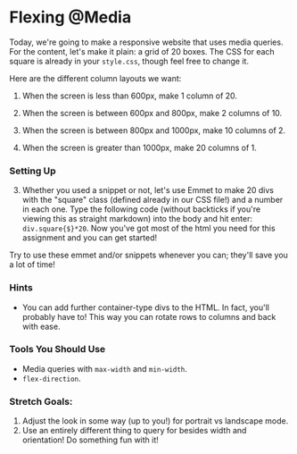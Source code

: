 # Flexing @Media

Today, we're going to make a responsive website that uses media queries. For the content, let's make it plain: a grid of 20 boxes. The CSS for each square is already in your `style.css`, though feel free to change it.

Here are the different column layouts we want:

1. When the screen is less than 600px, make 1 column of 20.

2. When the screen is between 600px and 800px, make 2 columns of 10.

3. When the screen is between 800px and 1000px, make 10 columns of 2.

4. When the screen is greater than 1000px, make 20 columns of 1.


### Setting Up

3. Whether you used a snippet or not, let's use Emmet to make 20 divs with the "square" class (defined already in our CSS file!) and a number in each one. Type the following code (without backticks if you're viewing this as straight markdown) into the body and hit enter: `div.square{$}*20`. Now you've got most of the html you need for this assignment and you can get started!

Try to use these emmet and/or snippets whenever you can; they'll save you a lot of time!


### Hints

* You can add further container-type divs to the HTML. In fact, you'll probably have to! This way you can rotate rows to columns and back with ease.


### Tools You Should Use

* Media queries with `max-width` and `min-width`.
* `flex-direction`.


### Stretch Goals:

1. Adjust the look in some way (up to you!) for portrait vs landscape mode.
2. Use an entirely different thing to query for besides width and orientation! Do something fun with it!
